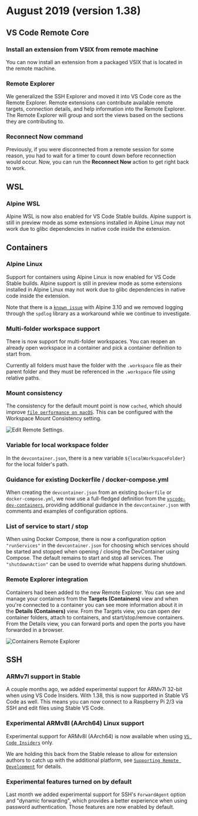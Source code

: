 # August 2019 (version 1.38)

## VS Code Remote Core

### Install an extension from VSIX from remote machine

You can now install an extension from a packaged VSIX that is located in the
remote machine.

### Remote Explorer

We generalized the SSH Explorer and moved it into VS Code core as the Remote
Explorer. Remote extensions can contribute available remote targets, connection
details, and help information into the Remote Explorer. The Remote Explorer will
group and sort the views based on the sections they are contributing to.

### Reconnect Now command

Previously, if you were disconnected from a remote session for some reason, you
had to wait for a timer to count down before reconnection would occur. Now, you
can run the **Reconnect Now** action to get right back to work.

## WSL

### Alpine WSL

Alpine WSL is now also enabled for VS Code Stable builds. Alpine support is
still in preview mode as some extensions installed in Alpine Linux may not work
due to glibc dependencies in native code inside the extension.

## Containers

### Alpine Linux

Support for containers using Alpine Linux is now enabled for VS Code Stable
builds. Alpine support is still in preview mode as some extensions installed in
Alpine Linux may not work due to glibc dependencies in native code inside the
extension.

Note that there is a
[`known issue`](https://github.com/microsoft/vscode-remote-release/issues/1026)
with Alpine 3.10 and we removed logging through the `spdlog` library as a
workaround while we continue to investigate.

### Multi-folder workspace support

There is now support for multi-folder workspaces. You can reopen an already open
workspace in a container and pick a container definition to start from.

Currently all folders must have the folder with the `.workspace` file as their
parent folder and they must be referenced in the `.workspace` file using
relative paths.

### Mount consistency

The consistency for the default mount point is now `cached`, which should
improve
[`file performance on macOS`](https://docs.docker.com/docker-for-mac/osxfs-caching/).
This can be configured with the Workspace Mount Consistency setting.

![`Edit Remote Settings`](images/1_38/consistency-setting.png).

### Variable for local workspace folder

In the `devcontainer.json`, there is a new variable `${localWorkspaceFolder}`
for the local folder's path.

### Guidance for existing Dockerfile / docker-compose.yml

When creating the `devcontainer.json` from an existing `Dockerfile` or
`docker-compose.yml`, we now use a full-fledged definition from the
[`vscode-dev-containers`](https://github.com/microsoft/vscode-dev-containers),
providing additional guidance in the `devcontainer.json` with comments and
examples of configuration options.

### List of service to start / stop

When using Docker Compose, there is now a configuration option `"runServices"`
in the `devcontainer.json` for choosing which services should be started and
stopped when opening / closing the DevContainer using Compose. The default
remains to start and stop all services. The `"shutdownAction"` can be used to
override what happens during shutdown.

### Remote Explorer integration

Containers had been added to the new Remote Explorer. You can see and manage
your containers from the **Targets (Containers)** view and when you're connected
to a container you can see more information about it in the **Details
(Containers)** view. From the Targets view, you can open dev container folders,
attach to containers, and start/stop/remove containers. From the Details view,
you can forward ports and open the ports you have forwarded in a browser.

![`Containers Remote Explorer`](images/1_38/containers-explorer.png)

## SSH

### ARMv7l support in Stable

A couple months ago, we added experimental support for ARMv7l 32-bit when using
VS Code Insiders. With 1.38, this is now supported in Stable VS Code as well.
This means you can now connect to a Raspberry Pi 2/3 via SSH and edit files
using Stable VS Code.

### Experimental ARMv8l (AArch64) Linux support

Experimental support for ARMv8l (AArch64) is now available when using
[`VS Code Insiders`](https://code.visualstudio.com/insiders/) only.

We are holding this back from the Stable release to allow for extension authors
to catch up with the additional platform, see
[`Supporting Remote Development`](https://code.visualstudio.com/api/advanced-topics/remote-extensions)
for details.

### Experimental features turned on by default

Last month we added experimental support for SSH's `ForwardAgent` option and
"dynamic forwarding", which provides a better experience when using password
authentication. Those features are now enabled by default.
